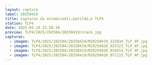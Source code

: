 ```yaml
---
layout: capture
label: 20250419
title: Capturas da esta&ccedil;&atilde;o TLP4
station: TLP4
date: 2025-04-19 22:58:34
preview: TLP4/2025/202504/20250419/stack.jpg
capturas:
  - imagem: TLP4/2025/202504/20250419/M20250419_225834_TLP_4P.jpg
  - imagem: TLP4/2025/202504/20250419/M20250420_025323_TLP_4P.jpg
  - imagem: TLP4/2025/202504/20250419/M20250420_034551_TLP_4P.jpg
  - imagem: TLP4/2025/202504/20250419/M20250420_071115_TLP_4P.jpg
---
```

